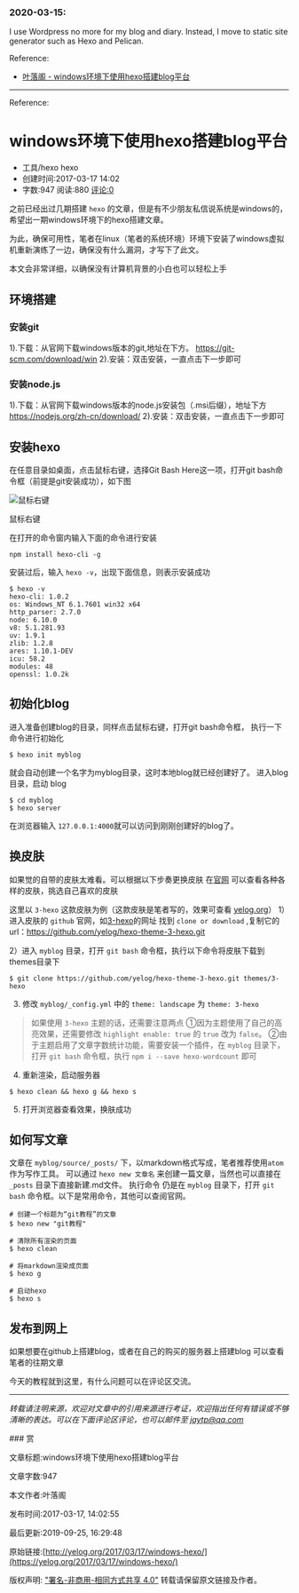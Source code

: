 ### 2020-03-15:

I use Wordpress no more for my blog and diary. Instead, I move to static site generator such as Hexo and Pelican.

Reference: 
* [叶落阁 - windows环境下使用hexo搭建blog平台](https://yelog.org/2017/03/17/windows-hexo/)

----

Reference:

# windows环境下使用hexo搭建blog平台

* 工具/hexo  hexo                                
* 创建时间:2017-03-17 14:02            
* 字数:947   阅读:880   [评论:0](https://yelog.org/2017/03/17/windows-hexo/#comments)                    

之前已经出过几期搭建 `hexo` 的文章，但是有不少朋友私信说系统是windows的，希望出一期windows环境下的hexo搭建文章。

为此，确保可用性，笔者在linux（笔者的系统环境）环境下安装了windows虚拟机重新演练了一边，确保没有什么漏洞，才写下了此文。

本文会非常详细，以确保没有计算机背景的小白也可以轻松上手

## 环境搭建

### 安装git

1).下载：从官网下载windows版本的git,地址在下方。
https://git-scm.com/download/win
2).安装：双击安装，一直点击下一步即可

### 安装node.js

1).下载：从官网下载windows版本的node.js安装包（.msi后缀），地址下方
https://nodejs.org/zh-cn/download/
2).安装：双击安装，一直点击下一步即可

## 安装hexo

在任意目录如桌面，点击鼠标右键，选择Git Bash Here这一项，打开git bash命令框（前提是git安装成功），如下图

![鼠标右键](http://img.saodiyang.com/FraxkCebAzx-dlPGsUmgcLZRR_Lj.png)

鼠标右键


在打开的命令窗内输入下面的命令进行安装



```
npm install hexo-cli -g
```

安装过后，输入 `hexo -v`，出现下面信息，则表示安装成功

```
$ hexo -v
hexo-cli: 1.0.2
os: Windows_NT 6.1.7601 win32 x64
http_parser: 2.7.0
node: 6.10.0
v8: 5.1.281.93
uv: 1.9.1
zlib: 1.2.8
ares: 1.10.1-DEV
icu: 58.2
modules: 48
openssl: 1.0.2k
```

## 初始化blog

进入准备创建blog的目录，同样点击鼠标右键，打开git bash命令框，
执行一下命令进行初始化

```
$ hexo init myblog
```

就会自动创建一个名字为myblog目录，这时本地blog就已经创建好了。
进入blog目录，启动 blog

```
$ cd myblog
$ hexo server
```

在浏览器输入 `127.0.0.1:4000`就可以访问到刚刚创建好的blog了。

## 换皮肤

如果觉的自带的皮肤太难看。可以根据以下步奏更换皮肤
在[官网](https://hexo.io/themes/) 可以查看各种各样的皮肤，挑选自己喜欢的皮肤

这里以 `3-hexo` 这款皮肤为例（这款皮肤是笔者写的，效果可查看 [yelog.org](http://yelog.org/)）
1）进入皮肤的 `github` 官网，如[3-hexo](https://github.com/yelog/hexo-theme-3-hexo)的网址
找到 `clone or download` ,复制它的url：https://github.com/yelog/hexo-theme-3-hexo.git

2）进入 `myblog` 目录，打开 `git bash` 命令框，执行以下命令将皮肤下载到themes目录下

```
$ git clone https://github.com/yelog/hexo-theme-3-hexo.git themes/3-hexo
```

3) 修改 `myblog/_config.yml` 中的 `theme: landscape` 为 `theme: 3-hexo`

> 如果使用 `3-hexo` 主题的话，还需要注意两点
> ①因为主题使用了自己的高亮效果，还需要修改 `highlight enable: true` 的 `true` 改为 `false`。
> ②由于主题启用了文章字数统计功能，需要安装一个插件，在 `myblog` 目录下，打开 `git bash` 命令框，执行 `npm i --save hexo-wordcount` 即可

4) 重新渲染，启动服务器

```
$ hexo clean && hexo g && hexo s
```

5) 打开浏览器查看效果，换肤成功

## 如何写文章

文章在 `myblog/source/_posts/` 下，以markdown格式写成，笔者推荐使用`atom`作为写作工具。
可以通过 `hexo new 文章名` 来创建一篇文章，当然也可以直接在 `_posts` 目录下直接新建.md文件。
执行命令 仍是在 `myblog` 目录下，打开 `git bash` 命令框。以下是常用命令，其他可以查阅官网。

```
# 创建一个标题为“git教程”的文章
$ hexo new "git教程"

# 清除所有渲染的页面
$ hexo clean

# 将markdown渲染成页面
$ hexo g

# 启动hexo
$ hexo s
```

## 发布到网上

如果想要在github上搭建blog，或者在自己的购买的服务器上搭建blog
可以查看笔者的往期文章

今天的教程就到这里，有什么问题可以在评论区交流。

------

 *转载请注明来源，欢迎对文章中的引用来源进行考证，欢迎指出任何有错误或不够清晰的表达。可以在下面评论区评论，也可以邮件至 jaytp@qq.com* 



​### 赏

文章标题:windows环境下使用hexo搭建blog平台

文章字数:947

本文作者:叶落阁

发布时间:2017-03-17, 14:02:55

最后更新:2019-09-25, 16:29:48

原始链接:[http://yelog.org/2017/03/17/windows-hexo/](https://yelog.org/2017/03/17/windows-hexo/)

版权声明: ["署名-非商用-相同方式共享 4.0"](http://creativecommons.org/licenses/by-nc-sa/4.0/) 转载请保留原文链接及作者。

